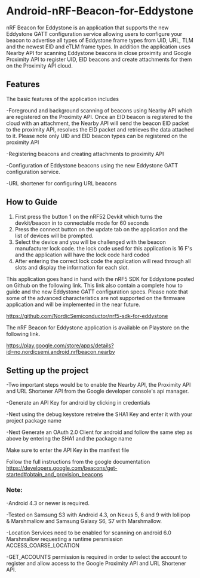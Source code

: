 # Android-nRF-Beacon-for-Eddystone
nRF Beacon for Eddystone is an application that supports the new Eddystone GATT configuration service allowing users to configure your beacon to advertise all types of Eddystone frame types from UID, URL, TLM and the newest EID and eTLM frame types. In addition the application uses Nearby API for scanning Eddystone beacons in close proximity and Google Proximity API to register UID, EID beacons and create attachments for them on the Proximity API cloud.

## Features
The basic features of the application includes

-Foreground and background scanning of beacons using Nearby API which are registered on the Proximity API. Once an EID beacon is registered to the cloud with an attachment, the Nearby API will send the beacon EID packet to the proximity API, resolves the EID packet and retrieves the data attached to it.
 Please note only UID and EID beacon types can be registered on the proximity API
 
-Registering beacons and creating attachments to proximity API

-Configuration of Eddystone beacons using the new Eddystone GATT configuration service.

-URL shortener  for configuring URL beacons

## How to Guide
1. First press the button 1 on the nRF52 Devkit which turns the devkit/beacon in to connectable mode for 60 seconds
2. Press the connect button on the update tab on the application and the list of devices will be prompted.
3. Select the device and you will be challenged with the beacon manufacturer lock code. the lock code used for this application is 16 F's and the application will have the lock code hard coded
4. After entering the correct lock code the application will read through all slots and display the information for each slot.

This application goes hand in hand with the nRF5 SDK for Eddystone posted on Github on the following link. This link also contain a complete how to guide and the new Eddystone GATT configuration specs. Please note that some of the advanced characteristics are not supported on the firmware application and will be implemented in the near future.

https://github.com/NordicSemiconductor/nrf5-sdk-for-eddystone

The nRF Beacon for Eddystone application is available on Playstore on the following link.

https://play.google.com/store/apps/details?id=no.nordicsemi.android.nrfbeacon.nearby 

## Setting up the project
-Two important steps would be to enable the Nearby API, the Proximity API and URL Shortener API from the Google developer console's api manager.

-Generate an API Key for android by clicking in credentials 

-Next using the debug keystore retreive the SHA1 Key and enter it with your project package name

-Next Generate an OAuth 2.0 Client for android and follow the same step as above by entering the SHA1 and the package name

Make sure to enter the API Key in the manifest file

Follow the full instructions from the google documentation  https://developers.google.com/beacons/get-started#obtain_and_provision_beacons

### Note:

-Android 4.3 or newer is required.

-Tested on Samsung S3 with Android 4.3, on Nexus 5, 6 and 9 with lollipop & Marshmallow and Samsung Galaxy S6, S7 with Marshmallow.

-Location Services need to be enabled for scanning on android 6.0 Marshmallow requesting a runtime persmission ACCESS_COARSE_LOCATION

-GET_ACCOUNTS permission is required in order to select the account to register and allow access to the Google Proximity API and URL Shortener API.
